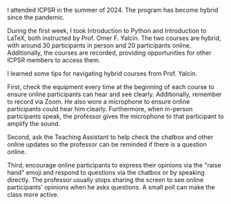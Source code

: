 I attended ICPSR in the summer of 2024. The program has become hybrid since the pandemic.

During the first week, I took Introduction to Python and Introduction to LaTeX, both instructed by Prof. Omer F. Yalcin. The two courses are hybrid, with around 30 participants in person and 20 participants online. Additionally, the courses are recorded, providing opportunities for other ICPSR members to access them. 

I learned some tips for navigating hybrid courses from Prof. Yalcin.

First, check the equipment every time at the beginning of each course to ensure online participants can hear and see clearly. Additionally, remember to record via Zoom. He also wore a microphone to ensure online participants could hear him clearly. Furthermore, when in-person participants speak, the professor gives the microphone to that participant to amplify the sound.

Second, ask the Teaching Assistant to help check the chatbox and other online updates so the professor can be reminded if there is a question online.

Third, encourage online participants to express their opinions via the "raise hand" emoji and respond to questions via the chatbox or by speaking directly. The professor usually stops sharing the screen to see online participants' opinions when he asks questions. A small poll can make the class more active.
